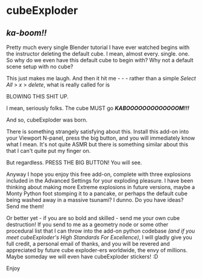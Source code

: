 # cubeExploder
## _ka-boom!!_

Pretty much every single Blender tutorial I have ever watched begins with the instructor deleting the default cube. I mean,
almost every. single. one. So why do we even have this default cube to begin with? Why not a default scene setup with no cube?

This just makes me laugh. And then it hit me - - - rather than a simple _Select All_ > _x_ > _delete_, what is really called for is 

BLOWING THIS SHIT UP. 

I mean, seriously folks. The cube MUST go ***KABOOOOOOOOOOOOOM!!!***

And so, cubeExploder was born.

There is something strangely satisfying about this. Install this add-on into your Viewport N-panel, press the big button, and you will immediately know what I mean. It's not quite ASMR but there is 
something similar about this that I can't quite put my finger on.

But regardless. PRESS THE BIG BUTTON! You will see. 

Anyway I hope you enjoy this free add-on, complete with three explosions included in the Advanced Settings for your exploding pleasure. I have
been thinking about making more Extreme explosions in future versions, maybe a Monty Python foot stomping it to a pancake, or perhaps
the default cube being washed away in a massive tsunami? I dunno. Do you have ideas? Send me them!

Or better yet - if you are so bold and skilled - send me your own cube destruction! If you send to me as a geometry node or some other procedural list
that I can throw into the add-on python codebase _(and if you meet cubeExploder's High Standards For Excellence)_, I will gladly give you full credit,
a personal email of thanks, and you will be revered and appreciated by future cube exploder-ers worldwide, the envy of millions. Maybe someday we
will even have cubeExploder stickers! :D

Enjoy
